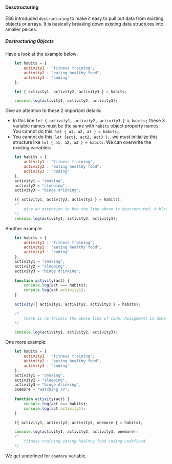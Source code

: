<h4>Desctructuring</h4>

ES6 introduced `destructuring` to make it easy to pull out data from existing objects or arrays. It is basically breaking down existing data structures into smaller peices.

<h5>Destructuring Objects</h5>

Have a look at the example below:

```javascript
	let habits = {
  		activity1 : "fitness training",
  		activity2 : "eating healthy food",
  		activity3 : "coding"
	};

	let { activity1, activity2, activity3 } = habits;

	console.log(activity1, activity2, activity3);
```

Give an attention to these 2 important details:
- In this line `let { activity1, activity2, activity3 } = habits;` these 3 variable names must be the same with  `habits` object property names. You cannot do this: `let { a1, a2, a3 } = habits;`.
- You cannot do this: `let {act1, act2, act3 };`. we must initialize this structure like `let { a1, a2, a3 } = habits`.
We can overwrite the existing variables:

```javascript
	let habits = {
  		activity1 : "fitness training",
  		activity2 : "eating healthy food",
  		activity3 : "coding"
	}, 
 	activity1 = "smoking",
 	activity2 = "sleeping",
 	activity3 = "binge drinking";

	({ activity1, activity2, activity3 } = habits);
	/* 
		give an attention to how the line above is destructured. A block statement cannot be on the left side of the `=`, that is why we put paranthesis around the statement to show that this is an expression.
	*/
	console.log(activity1, activity2, activity3);
```
Another example:

```javascript
	let habits = {
  		activity1 : "fitness training",
  		activity2 : "eating healthy food",
  		activity3 : "coding"
	}, 
 	activity1 = "smoking",
 	activity2 = "sleeping",
 	activity3 = "binge drinking";
 
 	function activity(act) {
   		console.log(act === habits);
   		console.log(act.activity1);
 	}
 
 	activity({ activity1, activity2, activity3 } = habits);

 	/*
 		there is no trickin the above line of code. Assignment is done first and then `habits` object is passed to the `activity` function as a parameter.
 	*/

	console.log(activity1, activity2, activity3);
```
One more example:
```javascript
	let habits = {
  		activity1 : "fitness training",
  		activity2 : "eating healthy food",
  		activity3 : "coding"
	}, 
 	activity1 = "smoking",
 	activity2 = "sleeping",
 	activity3 = "binge drinking",
 	onemore = "watching TV";
 
 	function activity(act) {
   		console.log(act === habits);
   		console.log(act.activity1);
 	}

	({ activity1, activity2, activity3, onemore } = habits);

	console.log(activity1, activity2, activity3, onemore);
	/*
		fitness training eating healthy food coding undefined
	*/
```
We get undefined for `onemore` variable.